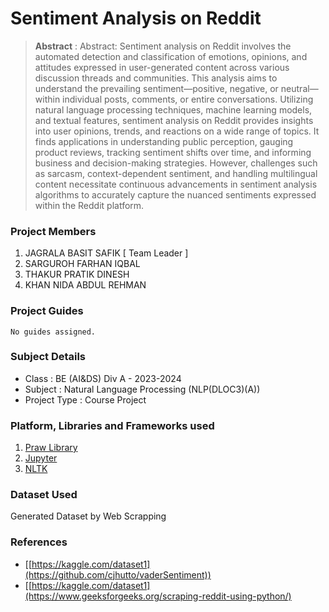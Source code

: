 # Sentiment Analysis on Reddit

> **Abstract** : Abstract:
Sentiment analysis on Reddit involves the automated detection and classification of emotions, opinions, and attitudes expressed in user-generated content across various discussion threads and communities. This analysis aims to understand the prevailing sentiment—positive, negative, or neutral—within individual posts, comments, or entire conversations. Utilizing natural language processing techniques, machine learning models, and textual features, sentiment analysis on Reddit provides insights into user opinions, trends, and reactions on a wide range of topics. It finds applications in understanding public perception, gauging product reviews, tracking sentiment shifts over time, and informing business and decision-making strategies. However, challenges such as sarcasm, context-dependent sentiment, and handling multilingual content necessitate continuous advancements in sentiment analysis algorithms to accurately capture the nuanced sentiments expressed within the Reddit platform.

### Project Members
1. JAGRALA BASIT SAFIK  [ Team Leader ] 
2. SARGUROH FARHAN IQBAL 
3. THAKUR PRATIK DINESH 
4. KHAN NIDA ABDUL REHMAN 

### Project Guides
    No guides assigned.


### Subject Details
- Class : BE (AI&DS) Div A - 2023-2024
- Subject : Natural Language Processing (NLP(DLOC3)(A))
- Project Type : Course Project

### Platform, Libraries and Frameworks used
1. [Praw Library]([https://nodejs.org](https://praw.readthedocs.io/en/stable/))
2. [Jupyter]([https://expressjs.org](https://jupyter.org/))
3. [NLTK]([https://tensorflowjs.com](https://www.nltk.org/))

### Dataset Used
Generated Dataset by Web Scrapping

### References
- [[https://kaggle.com/dataset1](https://github.com/cjhutto/vaderSentiment))
- [[https://kaggle.com/dataset1](https://www.geeksforgeeks.org/scraping-reddit-using-python/)
